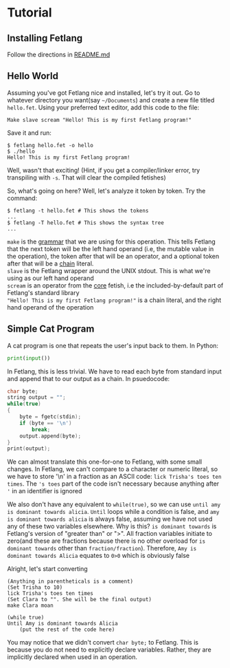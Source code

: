 # Tutorial

## Installing Fetlang

Follow the directions in [README.md](../README.md)  

## Hello World

Assuming you've got Fetlang nice and installed, let's try it out.
Go to whatever directory you want(say `~/Documents`) and create a new file
titled `hello.fet`. Using your preferred text editor, add this code to the file:  

    Make slave scream "Hello! This is my first Fetlang program!"
    
Save it and run:

    $ fetlang hello.fet -o hello
    $ ./hello
    Hello! This is my first Fetlang program!
    
Well, wasn't that exciting! (Hint, if you get a compiler/linker error, try transpiling with `-s`. That will clear the compiled fetishes)  

So, what's going on here? Well, let's analyze it token by token. Try the command:

    $ fetlang -t hello.fet # This shows the tokens
    ...
    $ fetlang -T hello.fet # This shows the syntax tree
    ...

`make` is the [grammar](grammar.md) that we are using for this operation. This tells Fetlang that the next token
will be the left hand operand (i.e, the mutable value in the operation),
the token after that will be an operator, and a optional token after that will be a [chain](types.md) literal.  
`slave` is the Fetlang wrapper around the UNIX stdout. This is what we're using as our left hand operand  
`scream` is an operator from the [core](reference/core.md) fetish, i.e the included-by-default part of
Fetlang's standard library  
`"Hello! This is my first Fetlang program!"` is a chain literal, and the right hand operand of the operation

## Simple Cat Program

A cat program is one that repeats the user's input back to them. In Python:
```python
print(input())
```

In Fetlang, this is less trivial. We have to read each byte from standard input
and append that to our output as a chain. In psuedocode:

```C
char byte;
string output = "";
while(true)
{
	byte = fgetc(stdin);
	if (byte == '\n')
		break;
	output.append(byte);
}
print(output);
```

We can almost translate this one-for-one to Fetlang, with some small changes.
In Fetlang, we can't compare to a character or numeric literal, so we have to
store '\n' in a fraction as an ASCII code: `lick Trisha's toes ten times`. The
`'s toes` part of the code isn't necessary because anything after `'` in an
identifier is ignored  

We also don't have any equivalent to `while(true)`, so we can use `until amy is
dominant towards alicia`. `Until` loops while a condition is false, and `amy is
dominant towards alicia` is always false, assuming we have not used any of
these two variables elsewhere. Why is this? `is dominant towards` is Fetlang's
version of "greater than" or ">". All fraction variables initiate to zero(and
these are fractions because there is no other overload for `is dominant
towards` other than `fraction/fraction`). Therefore, `Amy is dominant towards
Alicia` equates to `0>0` which is obviously false

Alright, let's start converting
```
(Anything in parentheticals is a comment)
(Set Trisha to 10)
lick Trisha's toes ten times
(Set Clara to "". She will be the final output)
make Clara moan

(while true)
Until Amy is dominant towards Alicia
	(put the rest of the code here)
```

You may notice that we didn't convert `char byte;` to Fetlang. This is because
you do not need to explicitly declare variables. Rather, they are implicitly
declared when used in an operation.
